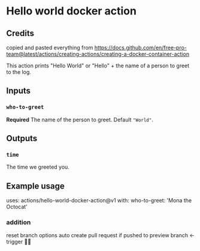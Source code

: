 # Hello world docker action

## Credits
copied and pasted everything from https://docs.github.com/en/free-pro-team@latest/actions/creating-actions/creating-a-docker-container-action


This action prints "Hello World" or "Hello" + the name of a person to greet to the log.

## Inputs

### `who-to-greet`

**Required** The name of the person to greet. Default `"World"`.

## Outputs

### `time`

The time we greeted you.

## Example usage

uses: actions/hello-world-docker-action@v1
with:
  who-to-greet: 'Mona the Octocat'


### addition
reset branch options
auto create pull request if pushed to preview branch <- trigger 🤔🤔
